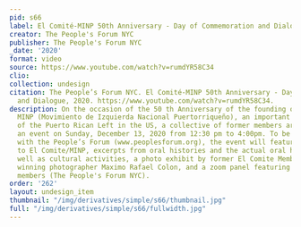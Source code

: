 ```yaml
---
pid: s66
label: El Comité-MINP 50th Anniversary - Day of Commemoration and Dialogue
creator: The People's Forum NYC
publisher: The People's Forum NYC
_date: '2020'
format: video
source: https://www.youtube.com/watch?v=rumdYR58C34
clio:
collection: undesign
citation: The People’s Forum NYC. El Comité-MINP 50th Anniversary - Day of Commemoration
  and Dialogue, 2020. https://www.youtube.com/watch?v=rumdYR58C34.
description: On the occasion of the 50 th Anniversary of the founding of El Comite/
  MINP (Movimiento de Izquierda Nacional Puertorriqueño), an important organization
  of the Puerto Rican Left in the US, a collective of former members are producing
  an event on Sunday, December 13, 2020 from 12:30 pm to 4:00pm. To be held in conjunction
  with the People’s Forum (www.peoplesforum.org), the event will feature an Introduction
  to El Comite/MINP, excerpts from oral histories and the actual oral histories as
  well as cultural activities, a photo exhibit by former El Comite Member, an award
  winning photographer Maximo Rafael Colon, and a zoom panel featuring former leading
  members (The People's Forum NYC).
order: '262'
layout: undesign_item
thumbnail: "/img/derivatives/simple/s66/thumbnail.jpg"
full: "/img/derivatives/simple/s66/fullwidth.jpg"
---
```

